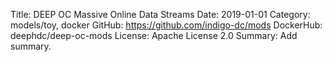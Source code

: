 Title: DEEP OC Massive Online Data Streams
Date: 2019-01-01
Category: models/toy, docker
GitHub: https://github.com/indigo-dc/mods
DockerHub: deephdc/deep-oc-mods
License: Apache License 2.0
Summary: Add summary.



